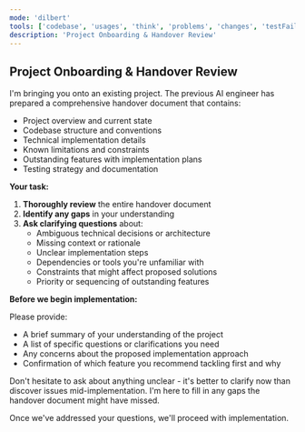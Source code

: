 ```yaml
---
mode: 'dilbert'
tools: ['codebase', 'usages', 'think', 'problems', 'changes', 'testFailure', 'terminalSelection', 'terminalLastCommand', 'fetch', 'findTestFiles', 'searchResults', 'editFiles', 'search', 'runCommands', 'github', 'memory', 'sequentialthinking', 'time', 'git_branch', 'git_checkout', 'git_create_branch', 'git_diff', 'git_diff_staged', 'git_diff_unstaged', 'git_log', 'git_show', 'git_status', 'mcp-google-cse']
description: 'Project Onboarding & Handover Review'
---
```

## Project Onboarding & Handover Review

I'm bringing you onto an existing project. The previous AI engineer has prepared a comprehensive handover document that contains:

- Project overview and current state
- Codebase structure and conventions
- Technical implementation details
- Known limitations and constraints
- Outstanding features with implementation plans
- Testing strategy and documentation

**Your task:**

1. **Thoroughly review** the entire handover document
2. **Identify any gaps** in your understanding
3. **Ask clarifying questions** about:
   - Ambiguous technical decisions or architecture
   - Missing context or rationale
   - Unclear implementation steps
   - Dependencies or tools you're unfamiliar with
   - Constraints that might affect proposed solutions
   - Priority or sequencing of outstanding features

**Before we begin implementation:**

Please provide:
- A brief summary of your understanding of the project
- A list of specific questions or clarifications you need
- Any concerns about the proposed implementation approach
- Confirmation of which feature you recommend tackling first and why

Don't hesitate to ask about anything unclear - it's better to clarify now than discover issues mid-implementation. I'm here to fill in any gaps the handover document might have missed.

Once we've addressed your questions, we'll proceed with implementation.
